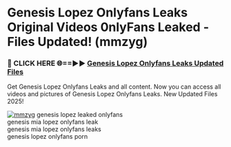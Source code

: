# Genesis Lopez Onlyfans Leaks Original Videos 0nlyFans Leaked - Files Updated! (mmzyg)

<h3>🔴 CLICK HERE 🌐==►► <a href="https://tinyurl.com/2jnfzry5" rel="nofollow">Genesis Lopez Onlyfans Leaks Updated Files</a></h3>

Get Genesis Lopez Onlyfans Leaks and all content. Now you can access all videos and pictures of Genesis Lopez Onlyfans Leaks. New Updated Files 2025!

[![mmzyg](https://i.imgur.com/GyGTBgg.gif)](https://tinyurl.com/2jnfzry5)
genesis lopez leaked onlyfans<br>
genesis mia lopez onlyfans leak<br>
genesis mia lopez onlyfans leaks<br>
genesis lopez onlyfans porn
